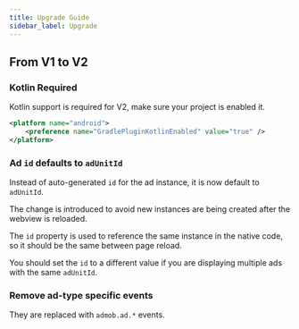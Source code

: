```yaml
---
title: Upgrade Guide
sidebar_label: Upgrade
---
```


## From V1 to V2

### Kotlin Required

Kotlin support is required for V2, make sure your project is enabled it.

```xml title="config.xml" {2}
<platform name="android">
    <preference name="GradlePluginKotlinEnabled" value="true" />
</platform>
```

### Ad `id` defaults to `adUnitId`

Instead of auto-generated `id` for the ad instance, it is now default to `adUnitId`.

The change is introduced to avoid new instances are being created after the webview is reloaded.

The `id` property is used to reference the same instance in the native code, so it should be the same between page reload.

You should set the `id` to a different value if you are displaying multiple ads with the same `adUnitId`.

### Remove ad-type specific events

They are replaced with `admob.ad.*` events.
